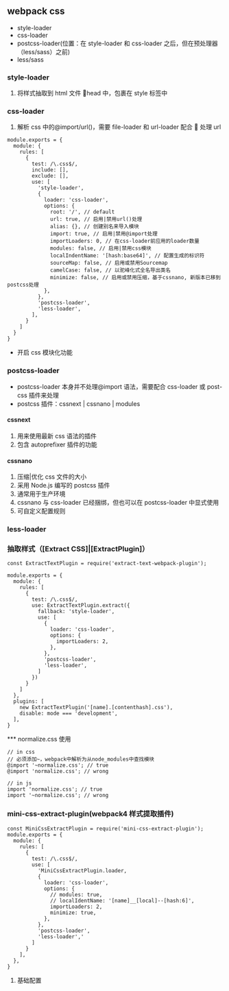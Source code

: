 ## webpack css

- style-loader
- css-loader
- postcss-loader(位置：在 style-loader 和 css-loader 之后，但在预处理器（less/sass）之前)
- less/sass

### style-loader

1.  将样式抽取到 html 文件 head 中，包裹在 style 标签中

### css-loader

1.  解析 css 中的@import/url()，需要 file-loader 和 url-loader 配合  处理 url

```
module.exports = {
  module: {
    rules: [
      {
        test: /\.css$/,
        include: [],
        exclude: [],
        use: [
          'style-loader',
          {
            loader: 'css-loader',
            options: {
              root: '/', // default
              url: true, // 启用|禁用url()处理
              alias: {}, // 创建别名来导入模块
              import: true, // 启用|禁用@import处理
              importLoaders: 0, // 在css-loader前应用的loader数量
              modules: false, // 启用|禁用css模块
              localIndentName: '[hash:base64]', // 配置生成的标识符
              sourceMap: false, // 启用或禁用Sourcemap
              camelCase: false, // 以驼峰化式全名导出类名
              minimize: false, // 启用或禁用压缩，基于cssnano, 新版本已移到postcss处理
            },
          },
          'postcss-loader',
          'less-loader',
        ],
      }
    ]
  }
}
```

- 开启 css 模块化功能

### postcss-loader

- postcss-loader 本身并不处理@import 语法，需要配合 css-loader 或 post-css 插件来处理
- postcss 插件：cssnext | cssnano | modules

#### cssnext

1.  用来使用最新 css 语法的插件
2.  包含 autoprefixer 插件的功能

#### cssnano

1.  压缩|优化 css 文件的大小
2.  采用 Node.js 编写的 postcss 插件
3.  通常用于生产环境
4.  cssnano 与 css-loader 已经捆绑，但也可以在 postcss-loader 中显式使用
5.  可自定义配置规则

### less-loader

### 抽取样式（[Extract CSS]|[ExtractPlugin]）

```
const ExtractTextPlugin = require('extract-text-webpack-plugin');

module.exports = {
  module: {
    rules: [
      {
        test: /\.css$/,
        use: ExtractTextPlugin.extract({
          fallback: 'style-loader',
          use: [
            {
              loader: 'css-loader',
              options: {
                importLoaders: 2,
              },
            },
            'postcss-loader',
            'less-loader',
          ]
        })
      }
    ]
  },
  plugins: [
    new ExtractTextPlugin('[name].[contenthash].css'),
    disable: mode === 'development',
  ],
}
```

\*\*\* normalize.css 使用

```
// in css
// 必须添加~，webpack中解析为从node_modules中查找模块
@import '~normalize.css'; // true
@import 'normalize.css'; // wrong
```

```
// in js
import 'normalize.css'; // true
import '~normalize.css'; // wrong
```

### mini-css-extract-plugin(webpack4 样式提取插件)

```
const MiniCssExtractPlugin = require('mini-css-extract-plugin');
module.exports = {
  module: {
    rules: [
      {
        test: /\.css$/,
        use: [
          'MiniCssExtractPlugin.loader,
          {
            loader: 'css-loader',
            options: {
              // modules: true,
              // localIdentName: '[name]__[local]--[hash:6]',
              importLoaders: 2,
              minimize: true,
            },
          },
          'postcss-loader',
          'less-loader','
        ]
      }
    ],
  },
}
```

1.  基础配置
